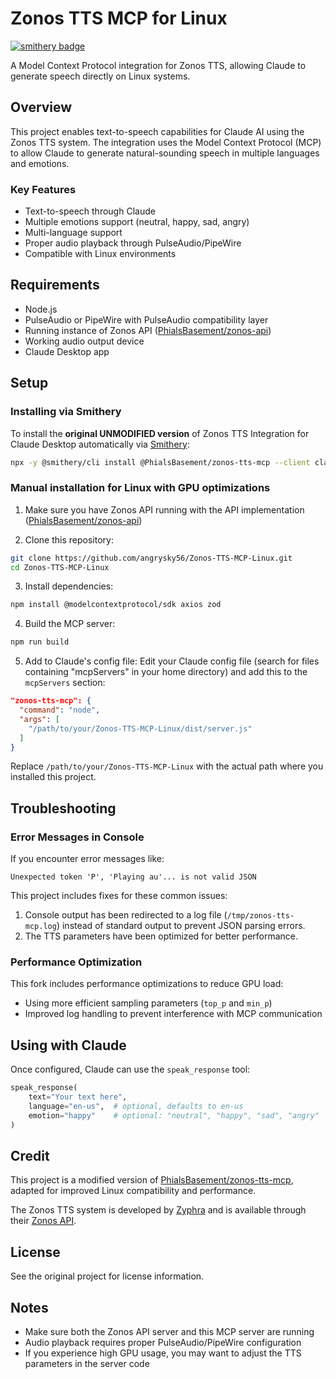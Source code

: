 # Zonos TTS MCP for Linux

[![smithery badge](https://smithery.ai/badge/@PhialsBasement/zonos-tts-mcp)](https://smithery.ai/server/@PhialsBasement/zonos-tts-mcp)

A Model Context Protocol integration for Zonos TTS, allowing Claude to generate speech directly on Linux systems.

## Overview

This project enables text-to-speech capabilities for Claude AI using the Zonos TTS system. The integration uses the Model Context Protocol (MCP) to allow Claude to generate natural-sounding speech in multiple languages and emotions.

### Key Features

- Text-to-speech through Claude
- Multiple emotions support (neutral, happy, sad, angry)
- Multi-language support
- Proper audio playback through PulseAudio/PipeWire
- Compatible with Linux environments

## Requirements

- Node.js
- PulseAudio or PipeWire with PulseAudio compatibility layer
- Running instance of Zonos API ([PhialsBasement/zonos-api](https://github.com/PhialsBasement/Zonos-API))
- Working audio output device
- Claude Desktop app

## Setup

### Installing via Smithery

To install the **original UNMODIFIED version** of Zonos TTS Integration for Claude Desktop automatically via [Smithery](https://smithery.ai/server/@PhialsBasement/zonos-tts-mcp):

```bash
npx -y @smithery/cli install @PhialsBasement/zonos-tts-mcp --client claude
```

### Manual installation for **Linux with GPU optimizations**

1. Make sure you have Zonos API running with the API implementation ([PhialsBasement/zonos-api](https://github.com/PhialsBasement/Zonos-API))

2. Clone this repository:

```bash
git clone https://github.com/angrysky56/Zonos-TTS-MCP-Linux.git
cd Zonos-TTS-MCP-Linux
```

3. Install dependencies:

```bash
npm install @modelcontextprotocol/sdk axios zod
```

4. Build the MCP server:

```bash
npm run build
```

5. Add to Claude's config file:
Edit your Claude config file (search for files containing "mcpServers" in your home directory) and add this to the `mcpServers` section:

```json
"zonos-tts-mcp": {
  "command": "node",
  "args": [
    "/path/to/your/Zonos-TTS-MCP-Linux/dist/server.js"
  ]
}
```

Replace `/path/to/your/Zonos-TTS-MCP-Linux` with the actual path where you installed this project.

## Troubleshooting

### Error Messages in Console

If you encounter error messages like:
```
Unexpected token 'P', 'Playing au'... is not valid JSON
```

This project includes fixes for these common issues:

1. Console output has been redirected to a log file (`/tmp/zonos-tts-mcp.log`) instead of standard output to prevent JSON parsing errors.
2. The TTS parameters have been optimized for better performance.

### Performance Optimization

This fork includes performance optimizations to reduce GPU load:
- Using more efficient sampling parameters (`top_p` and `min_p`)
- Improved log handling to prevent interference with MCP communication

## Using with Claude

Once configured, Claude can use the `speak_response` tool:

```python
speak_response(
    text="Your text here",
    language="en-us",  # optional, defaults to en-us
    emotion="happy"    # optional: "neutral", "happy", "sad", "angry"
)
```

## Credit

This project is a modified version of [PhialsBasement/zonos-tts-mcp](https://github.com/PhialsBasement/Zonos-TTS-MCP), adapted for improved Linux compatibility and performance.

The Zonos TTS system is developed by [Zyphra](https://www.zyphra.com/) and is available through their [Zonos API](https://github.com/PhialsBasement/Zonos-API).

## License

See the original project for license information.

## Notes

- Make sure both the Zonos API server and this MCP server are running
- Audio playback requires proper PulseAudio/PipeWire configuration
- If you experience high GPU usage, you may want to adjust the TTS parameters in the server code
